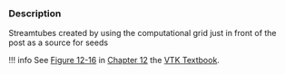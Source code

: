 ### Description

Streamtubes created by using the computational grid just in front of the post as a source for seeds

!!! info
    See [Figure 12-16](/VTKBook/12Chapter12/#Figure%2012-16) in [Chapter 12](/VTKBook/12Chapter12) the [VTK Textbook](/VTKBook/01Chapter1).
